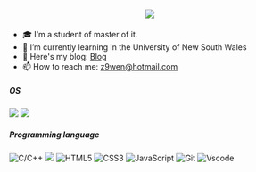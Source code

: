 <!--## Hi there 👋

**z9wen/z9wen** is a ✨ _special_ ✨ repository because its `README.md` (this file) appears on your GitHub profile.

Here are some ideas to get you started:

- 🔭 I’m currently working on ...
- 🌱 I’m currently learning ...
- 👯 I’m looking to collaborate on ...
- 🤔 I’m looking for help with ...
- 💬 Ask me about ...
- 📫 How to reach me: ...
- 😄 Pronouns: ...
- ⚡ Fun fact: ...
-->

<h1 align="center">
  <a href="https://git.io/typing-svg">
    <img src="https://readme-typing-svg.herokuapp.com/?lines=Hello,+There!+%F0%9F%91%8B;This+is+will....;Nice+to+meet+you!&center=true&size=30">
  </a>
</h1>


- 🎓 I‘m a student of master of it.
- 🌱 I’m currently learning in the University of New South Wales
- 📕 Here's my blog: [Blog](https://www.zew9.com)
- 📫 How to reach me: z9wen@hotmail.com

##### OS
[![](https://img.shields.io/badge/macos%20-33aadd?style=flat-square&logo=apple&logoColor=ffffff)](https://www.apple.com/)
[![](https://img.shields.io/badge/windows%20-010203?style=flat-square&logo=windows&logoColor=ffffff)](https://www.microsoft.com/)

##### Programming language
![C/C++](https://img.shields.io/badge/-c/c++-%232c3e50?style=flat-square&logo=c)
![](https://img.shields.io/badge/-Python-green.svg?style=flat-square&logo=python&logoColor=ffffff)
![HTML5](https://img.shields.io/badge/-HTML5-%23E44D27?style=flat-square&logo=html5&logoColor=ffffff)
![CSS3](https://img.shields.io/badge/-CSS3-%231572B6?style=flat-square&logo=css3)
![JavaScript](https://img.shields.io/badge/-JavaScript-%23F7DF1C?style=flat-square&logo=javascript&logoColor=000000&labelColor=%23F7DF1C&color=%23FFCE5A)
![Git](https://img.shields.io/badge/-Git-%23F05032?style=flat-square&logo=git&logoColor=%23ffffff)
![Vscode](https://img.shields.io/badge/VS%20Code-282C34?logo=visual-studio-code&logoColor=007ACC)





